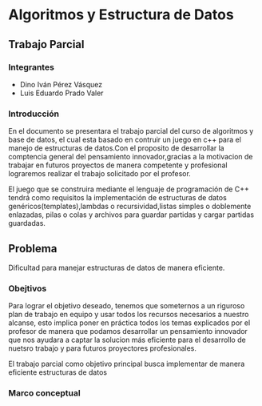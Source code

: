 Algoritmos y Estructura de Datos
===================================

Trabajo Parcial
--------------------

### Integrantes

* Dino Iván Pérez Vásquez
* Luis Eduardo Prado Valer

### Introducción

En el documento se presentara el trabajo parcial del curso de algoritmos y base de datos, el cual esta basado en contruir un juego en c++  para el manejo de estructuras de datos.Con el proposito de desarrollar la comptencia general del pensamiento innovador,gracias a la motivacion de trabajar en futuros proyectos de manera competente y profesional lograremos realizar el trabajo solicitado por el profesor.

El juego que se construira mediante el lenguaje de programación de C++ tendrá como requisitos la implementación de estructuras de datos genéricos(templates),lambdas o recursividad,listas simples o doblemente enlazadas, pilas o colas y archivos para guardar partidas y cargar partidas guardadas.

## Problema

Dificultad para manejar estructuras de datos de manera eficiente.

### Obejtivos

Para lograr el objetivo deseado, tenemos que someternos a un riguroso plan de trabajo en equipo y usar todos los recursos necesarios a nuestro alcanse, esto implica poner en práctica todos los temas explicados por el profesor de manera que podamos desarrollar un pensamiento innovador que nos ayudara a captar la solucion más eficiente para el desarrollo  de nuetsro trabajo y para futuros proyectores profesionales.

El trabajo parcial como objetivo principal busca implementar de manera eficiente
estructuras de datos

### Marco conceptual



